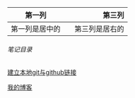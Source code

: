 |第一列| |第三列|
|:-:|:-|-:|
|第一列是居中的| |第三列是居右的|



###### 笔记目录

[建立本地git与github链接](../建立github本地关联链接/建立github本地关联链接.md)



[我的博客](https://blog.csdn.net/u011878435/article/details/78628484)

